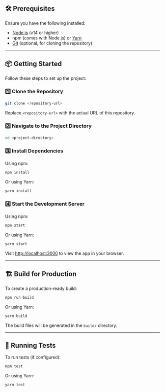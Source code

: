 

## 🛠 Prerequisites

Ensure you have the following installed:

- [Node.js](https://nodejs.org/) (v14 or higher)
- npm (comes with Node.js) or [Yarn](https://yarnpkg.com/)
- [Git](https://git-scm.com/) (optional, for cloning the repository)

---

## 📦 Getting Started

Follow these steps to set up the project:

### 1️⃣ Clone the Repository
```bash
git clone <repository-url>
```
Replace `<repository-url>` with the actual URL of this repository.

### 2️⃣ Navigate to the Project Directory
```bash
cd <project-directory>
```

### 3️⃣ Install Dependencies
Using npm:
```bash
npm install
```
Or using Yarn:
```bash
yarn install
```

### 4️⃣ Start the Development Server
Using npm:
```bash
npm start
```
Or using Yarn:
```bash
yarn start
```

Visit [http://localhost:3000](http://localhost:3000) to view the app in your browser.

---

## 🏗 Build for Production

To create a production-ready build:
```bash
npm run build
```
Or using Yarn:
```bash
yarn build
```

The build files will be generated in the `build/` directory.

---

## 🧪 Running Tests

To run tests (if configured):
```bash
npm test
```
Or using Yarn:
```bash
yarn test
```
